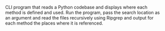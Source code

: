 CLI program that reads a Python codebase and displays where each method is defined and used.
Run the program, pass the search location as an argument and read the files recursively using Ripgrep and output for each method the places where it is referenced.
